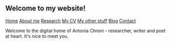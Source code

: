## Welcome to my website!

[Home](./)   [About me](./aboutme.md)   [Research](./research.md)   [My CV](./cv.md)   [My other stuff](./myotherstuff.md)   [Blog](./blog.md)   [Contact](./contact.md)

Welcome to the digital home of Antonia Chroni - researcher, writer and poet at heart.
It's nice to meet you.
